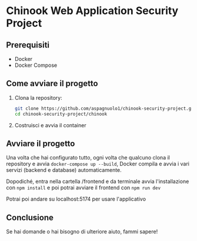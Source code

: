 # Chinook Web Application Security Project

## Prerequisiti

- Docker
- Docker Compose

## Come avviare il progetto

1. Clona la repository:

   ```bash
   git clone https://github.com/aspagnuolo1/chinook-security-project.git
   cd chinook-security-project/chinook
2. Costruisci e avvia il container
  
## **Avviare il progetto**

Una volta che hai configurato tutto, ogni volta che qualcuno clona il repository e avvia `docker-compose up --build`, Docker compila e avvia i vari servizi (backend e database) automaticamente.

Dopodiché, entra nella cartella /frontend e da terminale avvia l'installazione con `npm install` e poi potrai avviare il frontend con `npm run dev`

Potrai poi andare su localhost:5174 per usare l'applicativo

## Conclusione

Se hai domande o hai bisogno di ulteriore aiuto, fammi sapere!
